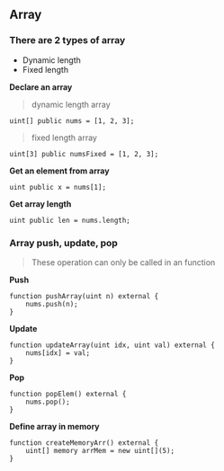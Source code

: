 ## Array

### There are 2 types of array
* Dynamic length
* Fixed length

**Declare an array**

> dynamic length array

```solidity
uint[] public nums = [1, 2, 3];
```

> fixed length array

```solidity
uint[3] public numsFixed = [1, 2, 3];
```

**Get an element from array**

```solidity
uint public x = nums[1];
```

**Get array length**

```solidity
uint public len = nums.length;
```

### Array push, update, pop

> These operation can only be called in an function

**Push**

```solidity
function pushArray(uint n) external {
    nums.push(n);
}
```

**Update**

```solidity
function updateArray(uint idx, uint val) external {
    nums[idx] = val;
}
```

**Pop**

```solidity
function popElem() external {
    nums.pop();
}
```

**Define array in memory**

```solidity
function createMemoryArr() external {
    uint[] memory arrMem = new uint[](5);
}
```



